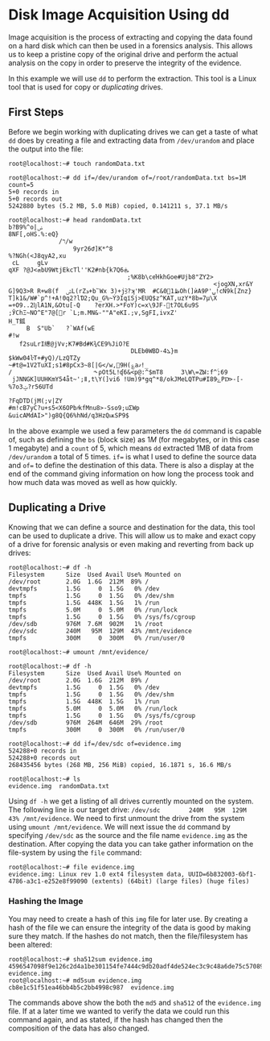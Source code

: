 # Disk Image Acquisition Using dd

Image acquisition is the process of extracting and copying the data found on a hard disk which can then be used in a forensics analysis. This allows us to keep a pristine copy of the original drive and perform the actual analysis on the copy in order to preserve the integrity of the evidence.

In this example we will use `dd` to perform the extraction. This tool is a Linux tool that is used for copy or *duplicating* drives.

## First Steps

Before we begin working with duplicating drives we can get a taste of what `dd` does by creating a file and extracting data from `/dev/urandom` and place the output into the file:

```
root@localhost:~# touch randomData.txt

root@localhost:~# dd if=/dev/urandom of=/root/randomData.txt bs=1M count=5
5+0 records in
5+0 records out
5242880 bytes (5.2 MB, 5.0 MiB) copied, 0.141211 s, 37.1 MB/s

root@localhost:~# head randomData.txt 
b?B9%^o|ݾ
8NF[,oHS.%:eQ}
              /ר/w
                  9yr26Ժ]K*^8
%?NGh(<J8qyA2,xu
 cL     gLv
qXF ?@J<ܗbU9WtjEkcTl''K2#nb{k7Q6ܞ
                                 ;%K8b\ceΉkhGoe#Ujb8"ZY2>
                                                         <jogXN,xr&Y    G]9Q3>R R+w8(f  ݰL(rZܖ+b՟Wx 3)+j⫖?ʞ'MR  #C&ڟ1׸0Oh(]ѝA9P'⍽!cN9k[Znz}  T]k1&/W#`p^!+A!0q2?lƊ2;Qu̲G%~ÝϿIqїSj>EUQ$z^KAT,uzY*8b=7μ\X
=+O9..2ǉlА1N,&Otu[-Q    ?erXH.>*FoY)c=x\9JF-޹t7OL6u9S
;ӮChΞ~NO^E"7@[׼r `L;m.MN&-""A"eKI.;v,SgFI,ivxZ'
H_T鈲
     B  S"Ub`   ?`WAf(wE
#!w
   f2suLrI繱@jVv;K7#Bd#K¾CE9%JiO?E
                                  DLEbθWBD-ܠ4}m
$kWw04ŀT+#yQ)/LzQTZy
~#t@=1V2TuXI;s1#8pCx3~8[|G</w,󬚻9H(؏aޤ!_
/                       ˞ρOt5L!ʠ6&<p@:^$mT8     3\W\=ZЫ:f^ۚ;69
 jJNNGK]UUHKmY54ǟt~';ǁ,t\Y(]vi6 !Um)9*gq^*8/okJMeLQTPu#Iݻ89PDͧ>-[-%7oݓ3?r56UTd
                                                                             ?FqDTD(jM(;v|ZY
#m!cB7yC?u+s5<X6OPb/ͤkfMnu8>-Sso9;uƩWp                                                       &uicAMdAI>")g8Q{Q6%hNd/q3НzQѭSP9$

```

In the above example we used a few parameters the `dd` command is capable of, such as defining the `bs` (block size) as 1*M* (for megabytes, or in this case 1 megabyte) and a `count` of 5, which means `dd` extracted 1MB of data from `/dev/urandom` a total of 5 times. `if=` is what I used to define the source data and `of=` to define the destination of this data. There is also a display at the end of the command giving information on how long the process took and how much data was moved as well as how quickly.

## Duplicating a Drive

Knowing that we can define a source and destination for the data, this tool can be used to duplicate a drive. This will allow us to make and exact copy of a drive for forensic analysis or even making and reverting from back up drives:

```
root@localhost:~# df -h 
Filesystem      Size  Used Avail Use% Mounted on
/dev/root       2.0G  1.6G  212M  89% /
devtmpfs        1.5G     0  1.5G   0% /dev
tmpfs           1.5G     0  1.5G   0% /dev/shm
tmpfs           1.5G  448K  1.5G   1% /run
tmpfs           5.0M     0  5.0M   0% /run/lock
tmpfs           1.5G     0  1.5G   0% /sys/fs/cgroup
/dev/sdb        976M  7.6M  902M   1% /root
/dev/sdc        240M   95M  129M  43% /mnt/evidence
tmpfs           300M     0  300M   0% /run/user/0

root@localhost:~# umount /mnt/evidence/

root@localhost:~# df -h
Filesystem      Size  Used Avail Use% Mounted on
/dev/root       2.0G  1.6G  212M  89% /
devtmpfs        1.5G     0  1.5G   0% /dev
tmpfs           1.5G     0  1.5G   0% /dev/shm
tmpfs           1.5G  448K  1.5G   1% /run
tmpfs           5.0M     0  5.0M   0% /run/lock
tmpfs           1.5G     0  1.5G   0% /sys/fs/cgroup
/dev/sdb        976M  264M  646M  29% /root
tmpfs           300M     0  300M   0% /run/user/0

root@localhost:~# dd if=/dev/sdc of=evidence.img
524288+0 records in
524288+0 records out
268435456 bytes (268 MB, 256 MiB) copied, 16.1871 s, 16.6 MB/s

root@localhost:~# ls
evidence.img  randomData.txt
```

Using `df -h` we get a listing of all drives currently mounted on the system. The following line is our target drive: `/dev/sdc        240M   95M  129M  43% /mnt/evidence`. We need to first unmount the drive from the system using `umount /mnt/evidence`. We will next issue the `dd` command by specifying `/dev/sdc` as the source and the file name `evidence.img` as the destination. After copying the data you can take gather information on the file-system by using the `file` command:

```
root@localhost:~# file evidence.img 
evidence.img: Linux rev 1.0 ext4 filesystem data, UUID=6b832003-6bf1-4786-a3c1-e252e8f99090 (extents) (64bit) (large files) (huge files)
```

### Hashing the Image

You may need to create a hash of this `img` file for later use. By creating a hash of the file we can ensure the integrity of the data is good by making sure they match. If the hashes do not match, then the file/filesystem has been altered:

```
root@localhost:~# sha512sum evidence.img 
4596547098f9e126c2d4a1be301154fe7444c9db20adf4de524ec3c9c48a6de75c57089404bc406d04fa3ae81bbaaba556a2a3ae0fdb8bec7c5fc94f41ed6880  evidence.img
root@localhost:~# md5sum evidence.img 
cb8e1c51f51ea46bb4b5c2bb4998c987  evidence.img
```

The commands above show the both the `md5` and `sha512` of the `evidence.img` file. If at a later time we wanted to verify the data we could run this command again, and as stated, if the hash has changed then the composition of the data has also changed.
